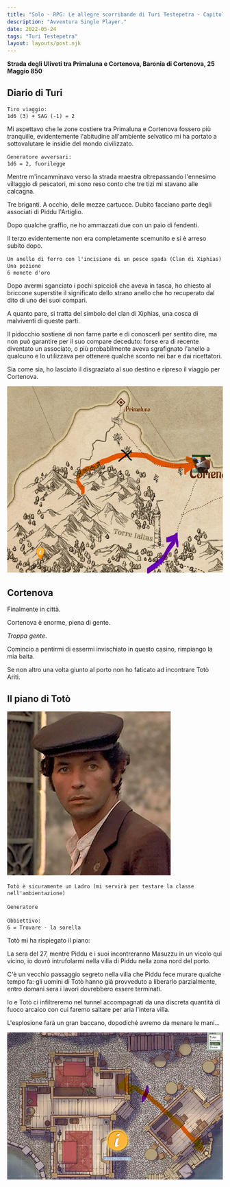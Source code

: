 ```yaml
---
title: "Solo - RPG: Le allegre scorribande di Turi Testepetra - Capitolo 3"
description: "Avventura Single Player."
date: 2022-05-24
tags: "Turi Testepetra"
layout: layouts/post.njk
---
```


**Strada degli Uliveti tra Primaluna e Cortenova, Baronia di Cortenova, 25 Maggio 850**

## Diario di Turi

```
Tiro viaggio:
1d6 (3) + SAG (-1) = 2
```

Mi aspettavo che le zone costiere tra Primaluna e Cortenova fossero più tranquille, evidentemente l'abitudine all'ambiente selvatico mi ha portato a sottovalutare le insidie del mondo civilizzato.

```
Generatore avversari:
1d6 = 2, fuorilegge
```

Mentre m'incamminavo verso la strada maestra oltrepassando l'ennesimo villaggio di pescatori, mi sono reso conto che tre tizi mi stavano alle calcagna.

Tre briganti. A occhio, delle mezze cartucce. Dubito facciano parte degli associati di Piddu l'Artiglio.

Dopo qualche graffio, ne ho ammazzati due con un paio di fendenti.

Il terzo evidentemente non era completamente scemunito e si è arreso subito dopo.

```
Un anello di ferro con l'incisione di un pesce spada (Clan di Xiphias)
Una pozione
6 monete d'oro
```

Dopo avermi sganciato i pochi spiccioli che aveva in tasca, ho chiesto al briccone superstite il significato dello strano anello che ho recuperato dal dito di uno dei suoi compari.

A quanto pare, si tratta del simbolo del clan di Xiphias, una cosca di malviventi di queste parti.

Il pidocchio sostiene di non farne parte e di conoscerli per sentito dire, ma non può garantire per il suo compare deceduto: forse era di recente diventato un associato, o più probabilmente aveva sgrafignato l'anello a qualcuno e lo utilizzava per ottenere qualche sconto nei bar e dai ricettatori.

Sia come sia, ho lasciato il disgraziato al suo destino e ripreso il viaggio per Cortenova.

![viaggiaturi](/img/campagnaturi/ViaggioTuri3.jpg)

## Cortenova

Finalmente in città.

Cortenova è enorme, piena di gente.

_Troppa gente_.

Comincio a pentirmi di essermi invischiato in questo casino, rimpiango la mia baita.

Se non altro una volta giunto al porto non ho faticato ad incontrare Totò Ariti.

## Il piano di Totò

![totò](/img/totò-ariti.jpg)

```
Totò è sicuramente un Ladro (mi servirà per testare la classe nell'ambientazione)

Generatore

Obbiettivo:
6 = Trovare - la sorella
```

Totò mi ha rispiegato il piano:

La sera del 27, mentre Piddu e i suoi incontreranno Masuzzu in un vicolo qui vicino, io dovrò intrufolarmi nella villa di Piddu nella zona nord del porto.

C'è un vecchio passaggio segreto nella villa che Piddu fece murare qualche tempo fa: gli uomini di Totò hanno già provveduto a liberarlo parzialmente, entro domani sera i lavori dovrebbero essere terminati.

Io e Totò ci infiltreremo nel tunnel accompagnati da una discreta quantità di fuoco arcaico con cui faremo saltare per aria l'intera villa.

L'esplosione farà un gran baccano, dopodiché avremo da menare le mani...

![tunnel](/img/campagnaturi/tunnelpiddu.jpg)
